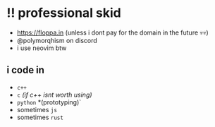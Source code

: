 # ‼️ professional skid 
- https://floppa.in (unless i dont pay for the domain in the future 💀💀)
- @polymorqhism on discord
- i use neovim btw

## i code in
- `c++`
- `c` *(if c++ isnt worth using)*
- `python` *(prototyping)`
- sometimes `js`
- sometimes `rust`
